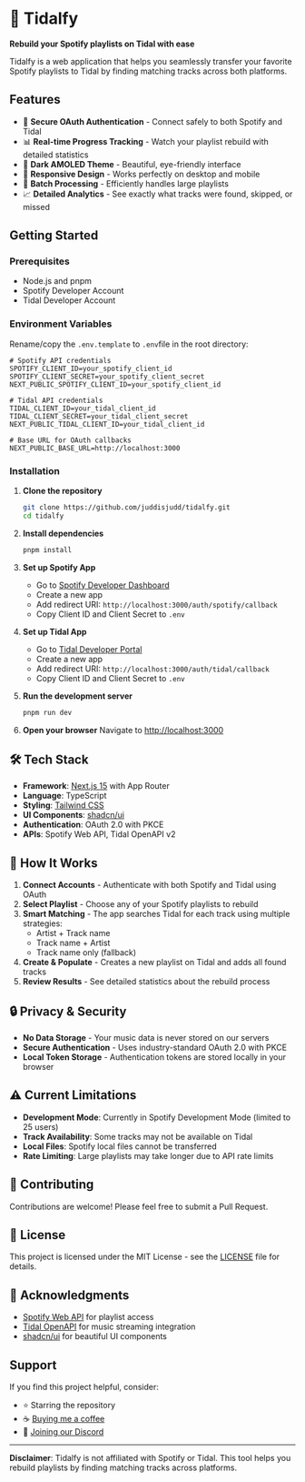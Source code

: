 # 🎵 Tidalfy

**Rebuild your Spotify playlists on Tidal with ease**

Tidalfy is a web application that helps you seamlessly transfer your favorite Spotify playlists to Tidal by finding matching tracks across both platforms.

## Features
- 🔐 **Secure OAuth Authentication** - Connect safely to both Spotify and Tidal
- 📊 **Real-time Progress Tracking** - Watch your playlist rebuild with detailed statistics
- 🌙 **Dark AMOLED Theme** - Beautiful, eye-friendly interface
- 📱 **Responsive Design** - Works perfectly on desktop and mobile
- 🔄 **Batch Processing** - Efficiently handles large playlists
- 📈 **Detailed Analytics** - See exactly what tracks were found, skipped, or missed

## Getting Started

### Prerequisites

- Node.js and pnpm
- Spotify Developer Account
- Tidal Developer Account

### Environment Variables

Rename/copy the `.env.template` to `.env`file in the root directory:

```env
# Spotify API credentials
SPOTIFY_CLIENT_ID=your_spotify_client_id
SPOTIFY_CLIENT_SECRET=your_spotify_client_secret
NEXT_PUBLIC_SPOTIFY_CLIENT_ID=your_spotify_client_id

# Tidal API credentials  
TIDAL_CLIENT_ID=your_tidal_client_id
TIDAL_CLIENT_SECRET=your_tidal_client_secret
NEXT_PUBLIC_TIDAL_CLIENT_ID=your_tidal_client_id

# Base URL for OAuth callbacks
NEXT_PUBLIC_BASE_URL=http://localhost:3000
```

### Installation

1. **Clone the repository**
   ```bash
   git clone https://github.com/juddisjudd/tidalfy.git
   cd tidalfy
   ```

2. **Install dependencies**
   ```bash
   pnpm install
   ```

3. **Set up Spotify App**
   - Go to [Spotify Developer Dashboard](https://developer.spotify.com/dashboard)
   - Create a new app
   - Add redirect URI: `http://localhost:3000/auth/spotify/callback`
   - Copy Client ID and Client Secret to `.env`

4. **Set up Tidal App**
   - Go to [Tidal Developer Portal](https://developer.tidal.com/)
   - Create a new app
   - Add redirect URI: `http://localhost:3000/auth/tidal/callback`
   - Copy Client ID and Client Secret to `.env`

5. **Run the development server**
   ```bash
   pnpm run dev
   ```

6. **Open your browser**
   Navigate to [http://localhost:3000](http://localhost:3000)

## 🛠️ Tech Stack

- **Framework**: [Next.js 15](https://nextjs.org/) with App Router
- **Language**: TypeScript
- **Styling**: [Tailwind CSS](https://tailwindcss.com/)
- **UI Components**: [shadcn/ui](https://ui.shadcn.com/)
- **Authentication**: OAuth 2.0 with PKCE
- **APIs**: Spotify Web API, Tidal OpenAPI v2

## 📖 How It Works

1. **Connect Accounts** - Authenticate with both Spotify and Tidal using OAuth
2. **Select Playlist** - Choose any of your Spotify playlists to rebuild
3. **Smart Matching** - The app searches Tidal for each track using multiple strategies:
   - Artist + Track name
   - Track name + Artist
   - Track name only (fallback)
4. **Create & Populate** - Creates a new playlist on Tidal and adds all found tracks
5. **Review Results** - See detailed statistics about the rebuild process

## 🔒 Privacy & Security

- **No Data Storage** - Your music data is never stored on our servers
- **Secure Authentication** - Uses industry-standard OAuth 2.0 with PKCE
- **Local Token Storage** - Authentication tokens are stored locally in your browser

## ⚠️ Current Limitations

- **Development Mode**: Currently in Spotify Development Mode (limited to 25 users)
- **Track Availability**: Some tracks may not be available on Tidal
- **Local Files**: Spotify local files cannot be transferred
- **Rate Limiting**: Large playlists may take longer due to API rate limits

## 🤝 Contributing

Contributions are welcome! Please feel free to submit a Pull Request.

## 📝 License

This project is licensed under the MIT License - see the [LICENSE](LICENSE) file for details.

## 🙏 Acknowledgments

- [Spotify Web API](https://developer.spotify.com/documentation/web-api/) for playlist access
- [Tidal OpenAPI](https://developer.tidal.com/) for music streaming integration
- [shadcn/ui](https://ui.shadcn.com/) for beautiful UI components

## Support
If you find this project helpful, consider:

- ⭐ Starring the repository
- ☕ [Buying me a coffee](https://ko-fi.com/ohitsjudd)
- 💬 [Joining our Discord](https://discord.tidalfy.net)

---

**Disclaimer**: Tidalfy is not affiliated with Spotify or Tidal. This tool helps you rebuild playlists by finding matching tracks across platforms.
